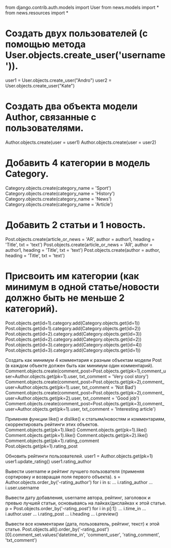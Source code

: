 from django.contrib.auth.models import User
from news.models import *
from news.resources import *


Создать двух пользователей (с помощью метода User.objects.create_user('username')).
=========================================================================================================================================================
user1 = User.objects.create_user("Andro")
user2 = User.objects.create_user("Kate")


Создать два объекта модели Author, связанные с пользователями.
=========================================================================================================================================================
Author.objects.create(user = user1)
Author.objects.create(user = user2)


Добавить 4 категории в модель Category.
=========================================================================================================================================================
Category.objects.create(category_name = 'Sport')
Category.objects.create(category_name = 'History')
Category.objects.create(category_name = 'News')
Category.objects.create(category_name = 'Article')


Добавить 2 статьи и 1 новость.
=========================================================================================================================================================
Post.objects.create(article_or_news = 'AR', author = author1, heading = 'Title', txt = 'text')
Post.objects.create(article_or_news = 'AR', author = author1, heading = 'Title', txt = 'text')
Post.objects.create(author = author, heading = 'Title', txt = 'text')


Присвоить им категории (как минимум в одной статье/новости должно быть не меньше 2 категорий).
=========================================================================================================================================================
Post.objects.get(id=1).category.add(Category.objects.get(id=1))
Post.objects.get(id=1).category.add(Category.objects.get(id=2))
Post.objects.get(id=2).category.add(Category.objects.get(id=3))
Post.objects.get(id=2).category.add(Category.objects.get(id=2))
Post.objects.get(id=3).category.add(Category.objects.get(id=4))
Post.objects.get(id=3).category.add(Category.objects.get(id=1))


Создать как минимум 4 комментария к разным объектам модели Post (в каждом объекте должен быть как минимум один комментарий).
Comment.objects.create(comment_post=Post.objects.get(pk=1),comment_user=Author.objects.get(pk=1).user, txt_comment = 'Very cool story')
Comment.objects.create(comment_post=Post.objects.get(pk=2),comment_user=Author.objects.get(pk=1).user, txt_comment = 'Not Bad')
Comment.objects.create(comment_post=Post.objects.get(pk=2),comment_user=Author.objects.get(pk=2).user, txt_comment = 'Good job')
Comment.objects.create(comment_post=Post.objects.get(pk=3),comment_user=Author.objects.get(pk=1).user, txt_comment = 'Interesting article')


Применяя функции like() и dislike() к статьям/новостям и комментариям, скорректировать рейтинги этих объектов.
Comment.objects.get(pk=1).like()
Comment.objects.get(pk=1).like()
Comment.objects.get(pk=1).like()
Comment.objects.get(pk=2).like()
Comment.objects.get(pk=1).rating_comment
Post.objects.get(pk=1).rating_post


Обновить рейтинги пользователей.
user1 = Author.objects.get(pk=1)
user1.update_rating()
user1.rating_author


Вывести username и рейтинг лучшего пользователя (применяя сортировку и возвращая поля первого объекта).
s = Author.objects.order_by('-rating_author')
for i in s:
...    i.rating_author
...    i.user.username
    
    
Вывести дату добавления, username автора, рейтинг, заголовок и превью лучшей статьи, основываясь на лайках/дислайках к этой статье.   
p = Post.objects.order_by('-rating_post')
for i in p[:1]:
...     i.time_in
...     i.author.user
...     i.rating_post
...     i.heading
...     i.preview()    


Вывести все комментарии (дата, пользователь, рейтинг, текст) к этой статье.
Post.objects.all().order_by('-rating_post')[0].comment_set.values('datetime_in', 'comment_user', 'rating_comment', 'txt_comment')
